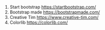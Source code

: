 1. Start bootstrap  https://startbootstrap.com/
2. Bootstrap made  https://bootstrapmade.com/
3. Creative Tim  https://www.creative-tim.com/
4. Colorlib  https://colorlib.com/
